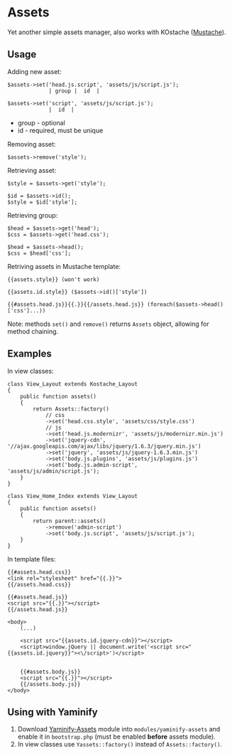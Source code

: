# Assets
Yet another simple assets manager, also works with KOstache ([Mustache](https://github.com/bobthecow/mustache.php)).

## Usage

Adding new asset:

	$assets->set('head.js.script', 'assets/js/script.js');
	             | group |  id  |

	$assets->set('script', 'assets/js/script.js');
	             |  id  |

- group - optional
- id - required, must be unique

Removing asset:

	$assets->remove('style');

Retrieving asset:

	$style = $assets->get('style');

	$id = $assets->id();
	$style = $id['style'];

Retrieving group:

	$head = $assets->get('head');
	$css = $assets->get('head.css');

	$head = $assets->head();
	$css = $head['css'];

Retriving assets in Mustache template:

	{{assets.style}} (won't work)

	{{assets.id.style}} ($assets->id()['style'])

	{{#assets.head.js}}{{.}}{{/assets.head.js}} (foreach($assets->head()['css']...))

Note: methods `set()` and `remove()` returns `Assets` object, allowing for method chaining.

## Examples

In view classes:

	class View_Layout extends Kostache_Layout
	{
		public function assets()
		{
			return Assets::factory()
				// css
				->set('head.css.style', 'assets/css/style.css')
				// js
				->set('head.js.modernizr', 'assets/js/modernizr.min.js')
				->set('jquery-cdn', '//ajax.googleapis.com/ajax/libs/jquery/1.6.3/jquery.min.js')
				->set('jquery', 'assets/js/jquery-1.6.3.min.js')
				->set('body.js.plugins', 'assets/js/plugins.js')
				->set('body.js.admin-script', 'assets/js/admin/script.js');
		}
	}

	class View_Home_Index extends View_Layout
	{
		public function assets()
		{
			return parent::assets()
				->remove('admin-script')
				->set('body.js.script', 'assets/js/script.js');
		}
	}

In template files:

	{{#assets.head.css}}
	<link rel="stylesheet" href="{{.}}">
	{{/assets.head.css}}

	{{#assets.head.js}}
	<script src="{{.}}"></script>
	{{/assets.head.js}}

	<body>
		(...)

		<script src="{{assets.id.jquery-cdn}}"></script>
		<script>window.jQuery || document.write('<script src="{{assets.id.jquery}}"><\/script>')</script>


		{{#assets.body.js}}
		<script src="{{.}}"></script>
		{{/assets.body.js}}
	</body>

## Using with Yaminify

1. Download [Yaminify-Assets](https://github.com/TdroL/kohana-yaminify-assets) module into `modules/yaminify-assets` and enable it in `bootstrap.php` (must be enabled **before** assets module).
2. In view classes use `Yassets::factory()` instead of `Assets::factory()`.
